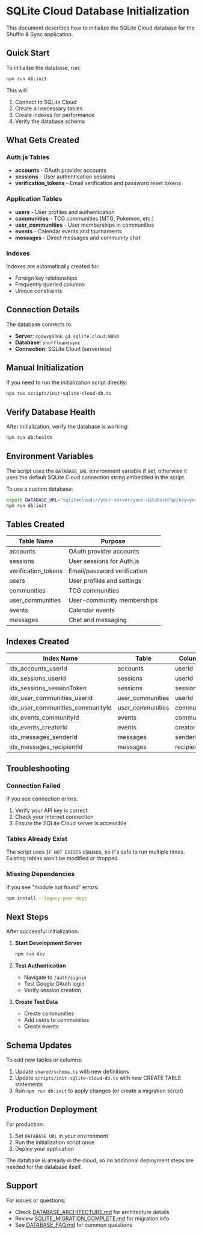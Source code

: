 # SQLite Cloud Database Initialization

This document describes how to initialize the SQLite Cloud database for the Shuffle & Sync application.

## Quick Start

To initialize the database, run:

```bash
npm run db:init
```

This will:
1. Connect to SQLite Cloud
2. Create all necessary tables
3. Create indexes for performance
4. Verify the database schema

## What Gets Created

### Auth.js Tables

- **accounts** - OAuth provider accounts
- **sessions** - User authentication sessions
- **verification_tokens** - Email verification and password reset tokens

### Application Tables

- **users** - User profiles and authentication
- **communities** - TCG communities (MTG, Pokemon, etc.)
- **user_communities** - User memberships in communities
- **events** - Calendar events and tournaments
- **messages** - Direct messages and community chat

### Indexes

Indexes are automatically created for:
- Foreign key relationships
- Frequently queried columns
- Unique constraints

## Connection Details

The database connects to:
- **Server**: `cgqwvg83nk.g4.sqlite.cloud:8860`
- **Database**: `shuffleandsync`
- **Connection**: SQLite Cloud (serverless)

## Manual Initialization

If you need to run the initialization script directly:

```bash
npx tsx scripts/init-sqlite-cloud-db.ts
```

## Verify Database Health

After initialization, verify the database is working:

```bash
npm run db:health
```

## Environment Variables

The script uses the `DATABASE_URL` environment variable if set, otherwise it uses the default SQLite Cloud connection string embedded in the script.

To use a custom database:

```bash
export DATABASE_URL="sqlitecloud://your-server/your-database?apikey=your-key"
npm run db:init
```

## Tables Created

| Table Name | Purpose |
|------------|---------|
| accounts | OAuth provider accounts |
| sessions | User sessions for Auth.js |
| verification_tokens | Email/password verification |
| users | User profiles and settings |
| communities | TCG communities |
| user_communities | User-community memberships |
| events | Calendar events |
| messages | Chat and messaging |

## Indexes Created

| Index Name | Table | Column(s) |
|------------|-------|-----------|
| idx_accounts_userId | accounts | userId |
| idx_sessions_userId | sessions | userId |
| idx_sessions_sessionToken | sessions | sessionToken |
| idx_user_communities_userId | user_communities | userId |
| idx_user_communities_communityId | user_communities | communityId |
| idx_events_communityId | events | communityId |
| idx_events_creatorId | events | creatorId |
| idx_messages_senderId | messages | senderId |
| idx_messages_recipientId | messages | recipientId |

## Troubleshooting

### Connection Failed

If you see connection errors:
1. Verify your API key is correct
2. Check your internet connection
3. Ensure the SQLite Cloud server is accessible

### Tables Already Exist

The script uses `IF NOT EXISTS` clauses, so it's safe to run multiple times. Existing tables won't be modified or dropped.

### Missing Dependencies

If you see "module not found" errors:

```bash
npm install --legacy-peer-deps
```

## Next Steps

After successful initialization:

1. **Start Development Server**
   ```bash
   npm run dev
   ```

2. **Test Authentication**
   - Navigate to `/auth/signin`
   - Test Google OAuth login
   - Verify session creation

3. **Create Test Data**
   - Create communities
   - Add users to communities
   - Create events

## Schema Updates

To add new tables or columns:

1. Update `shared/schema.ts` with new definitions
2. Update `scripts/init-sqlite-cloud-db.ts` with new CREATE TABLE statements
3. Run `npm run db:init` to apply changes (or create a migration script)

## Production Deployment

For production:
1. Set `DATABASE_URL` in your environment
2. Run the initialization script once
3. Deploy your application

The database is already in the cloud, so no additional deployment steps are needed for the database itself.

## Support

For issues or questions:
- Check [DATABASE_ARCHITECTURE.md](docs/DATABASE_ARCHITECTURE.md) for architecture details
- Review [SQLITE_MIGRATION_COMPLETE.md](SQLITE_MIGRATION_COMPLETE.md) for migration info
- See [DATABASE_FAQ.md](docs/DATABASE_FAQ.md) for common questions
